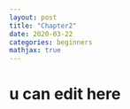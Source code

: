 ```yaml
---
layout: post
title: "Chapter2"
date: 2020-03-22
categories: beginners
mathjax: true
---
```


# u can edit here
